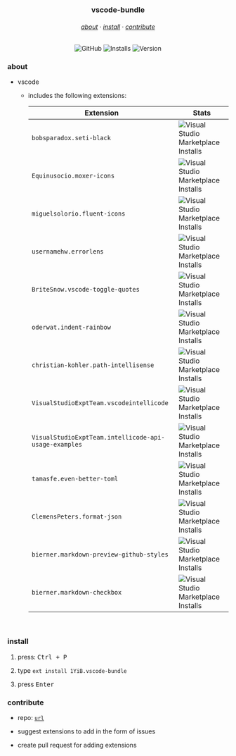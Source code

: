 <h3 align="center">
    vscode-bundle
</h3>
<h6 align="center">
    <a href="#about">about</a>
    ·
    <a href="#install">install</a>
    ·
    <a href="#dev">contribute</a>
</h6>
<div align="center">

![GitHub](https://img.shields.io/github/license/1yib/vsc-bundle?color=A3BE8C&style=flat-square)
![Installs](https://vsmarketplacebadges.dev/installs-short/1YIB.vscode-bundle.svg?&logo=visualstudiocode&color=A3BE8C)
![Version](https://vsmarketplacebadges.dev/version-short/1YiB.vscode-bundle.svg?&logo=visualstudiocode&color=A3BE8C&label=version)

</div>


### about

- vscode
    - includes the following extensions:

        | Extension                        	| Stats                                                                                                                                                    	|
        |----------------------------------	|----------------------------------------------------------------------------------------------------------------------------------------------------------	|
        | `bobsparadox.seti-black` |  ![Visual Studio Marketplace Installs](https://vsmarketplacebadges.dev/installs-short/bobsparadox.seti-black.svg?&logo=visualstudiocode&color=A3BE8C) |
        | `Equinusocio.moxer-icons` | ![Visual Studio Marketplace Installs](https://vsmarketplacebadges.dev/installs-short/Equinusocio.moxer-icons.svg?&logo=visualstudiocode&color=A3BE8C) |
        | `miguelsolorio.fluent-icons` | ![Visual Studio Marketplace Installs](https://vsmarketplacebadges.dev/installs-short/miguelsolorio.fluent-icons.svg?&logo=visualstudiocode&color=A3BE8C) |
        | `usernamehw.errorlens` | ![Visual Studio Marketplace Installs](https://vsmarketplacebadges.dev/installs-short/usernamehw.errorlens.svg?&logo=visualstudiocode&color=A3BE8C) |
        | `BriteSnow.vscode-toggle-quotes` | ![Visual Studio Marketplace Installs](https://vsmarketplacebadges.dev/installs-short/BriteSnow.vscode-toggle-quotes.svg?&logo=visualstudiocode&color=A3BE8C) |
        | `oderwat.indent-rainbow` | ![Visual Studio Marketplace Installs](https://vsmarketplacebadges.dev/installs-short/oderwat.indent-rainbow.svg?&logo=visualstudiocode&color=A3BE8C) |
        | `christian-kohler.path-intellisense` | ![Visual Studio Marketplace Installs](https://vsmarketplacebadges.dev/installs-short/christian-kohler.path-intellisense.svg?&logo=visualstudiocode&color=A3BE8C) |
        | `VisualStudioExptTeam.vscodeintellicode` | ![Visual Studio Marketplace Installs](https://vsmarketplacebadges.dev/installs-short/VisualStudioExptTeam.vscodeintellicode.svg?&logo=visualstudiocode&color=A3BE8C) |
        | `VisualStudioExptTeam.intellicode-api-usage-examples` | ![Visual Studio Marketplace Installs](https://vsmarketplacebadges.dev/installs-short/VisualStudioExptTeam.intellicode-api-usage-examples.svg?&logo=visualstudiocode&color=A3BE8C) |
        | `tamasfe.even-better-toml` | ![Visual Studio Marketplace Installs](https://vsmarketplacebadges.dev/installs-short/tamasfe.even-better-toml.svg?&logo=visualstudiocode&color=A3BE8C) |
        | `ClemensPeters.format-json` | ![Visual Studio Marketplace Installs](https://vsmarketplacebadges.dev/installs-short/ClemensPeters.format-json.svg?&logo=visualstudiocode&color=A3BE8C) |
        | `bierner.markdown-preview-github-styles` | ![Visual Studio Marketplace Installs](https://vsmarketplacebadges.dev/installs-short/bierner.markdown-preview-github-styles.svg?&logo=visualstudiocode&color=A3BE8C) |
        | `bierner.markdown-checkbox` | ![Visual Studio Marketplace Installs](https://vsmarketplacebadges.dev/installs-short/bierner.markdown-checkbox.svg?&logo=visualstudiocode&color=A3BE8C) |

<br />


### install

1. press: <kbd>Ctrl + P</kbd>

2. type `ext install 1YiB.vscode-bundle`

3. press <kbd>Enter</kbd>

### contribute

- repo: [`url`](https://github.com/1YiB/vsc-bundle/tree/main/vscode)
- suggest extensions to add in the form of issues

- create pull request for adding extensions
